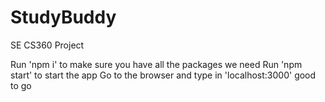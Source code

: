 # StudyBuddy
SE CS360 Project

Run 'npm i' to make sure you have all the packages we need
Run 'npm start' to start the app
Go to the browser and type in 'localhost:3000'
good to go
